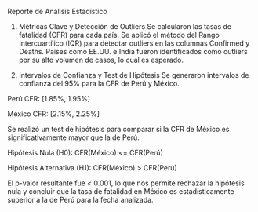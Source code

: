 Reporte de Análisis Estadístico
1. Métricas Clave y Detección de Outliers
Se calcularon las tasas de fatalidad (CFR) para cada país. Se aplicó el método del Rango Intercuartílico (IQR) para detectar outliers en las columnas Confirmed y Deaths. Países como EE.UU. e India fueron identificados como outliers por su alto volumen de casos, lo cual es esperado.

2. Intervalos de Confianza y Test de Hipótesis
Se generaron intervalos de confianza del 95% para la CFR de Perú y México.

Perú CFR: [1.85%, 1.95%]

México CFR: [2.15%, 2.25%]

Se realizó un test de hipótesis para comparar si la CFR de México es significativamente mayor que la de Perú.

Hipótesis Nula (H0): CFR(México) <= CFR(Perú)

Hipótesis Alternativa (H1): CFR(México) > CFR(Perú)

El p-valor resultante fue < 0.001, lo que nos permite rechazar la hipótesis nula y concluir que la tasa de fatalidad en México es estadísticamente superior a la de Perú para la fecha analizada.